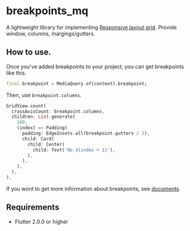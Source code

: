 # breakpoints_mq

A lightweight library for implementing [Responsive layout grid](https://material.io/design/layout/responsive-layout-grid.html). Provide window, columns, margings/gutters.

## How to use.

Once you've added breakpoints to your project, you can get breakpoints like this.

```dart
final breakpoint = MediaQuery.of(context).breakpoint;
```

Then, use `breakpoint.columns`.

```dart
GridView.count(
  crossAxisCount: breakpoint.columns,
  children: List.generate(
    100,
    (index) => Padding(
      padding: EdgeInsets.all(breakpoint.gutters / 2),
      child: Card(
        child: Center(
          child: Text('No.${index + 1}'),
        ),
      ),
    ),
  ),
),
```

If you wont to get more information about breakpoints, see [documents](https://material.io/design/layout/responsive-layout-grid.html#breakpoints).

## Requirements

- Flutter 2.0.0 or higher
